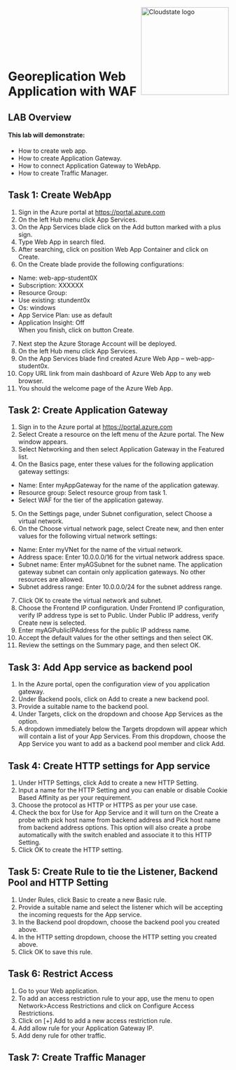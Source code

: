 <img src="https://avatars1.githubusercontent.com/u/47143554?s=400&u=7c55eeec6479b4ff59df7cad452501a41635b0e4&v=4" alt="Cloudstate logo" width="200" align="right">
<br><br>
<br><br>
<br><br>

# Georeplication Web Application with WAF

## LAB Overview

#### This lab will demonstrate:
* How to create web app.
* How to create Application Gateway.
* How to connect Application Gateway to WebApp.
* How to create Traffic Manager.


## Task 1: Create WebApp

1. Sign in the Azure portal at
https://portal.azure.com
2.	On the left Hub menu click App Services.
3.	On the App Services blade click on the Add button marked with a plus sign.
4.	Type Web App in search filed.
5.	After searching, click on position Web App Container and click on Create.
6.	On the Create blade provide the following configurations:
*	Name: web-app-student0X
*	Subscription: XXXXXX
*	Resource Group:
*	Use existing: stundent0x
*	Os: windows
*	App Service Plan: use as default
*	Application Insight: Off
<br>When you finish, click on button Create.
7.	Next step the Azure Storage Account will be deployed.
8.	On the left Hub menu click App Services.
9.	On the App Services blade find created Azure Web App – web-app-student0x.
10.	Copy URL link from main dashboard of Azure Web App to any web browser.
11.	You should the welcome page of the Azure Web App.

## Task 2: Create Application Gateway
 
1. Sign in to the Azure portal at https://portal.azure.com
2. Select Create a resource on the left menu of the Azure portal. The New window appears.
3. Select Networking and then select Application Gateway in the Featured list.
4. On the Basics page, enter these values for the following application gateway settings:
* Name: Enter myAppGateway for the name of the application gateway.
* Resource group: Select resource group from task 1.
* Select WAF for the tier of the application gateway.
5. On the Settings page, under Subnet configuration, select Choose a virtual network. 
6. On the Choose virtual network page, select Create new, and then enter values for the following virtual network settings:
* Name: Enter myVNet for the name of the virtual network.
* Address space: Enter 10.0.0.0/16 for the virtual network address space.
* Subnet name: Enter myAGSubnet for the subnet name.
The application gateway subnet can contain only application gateways. No other resources are allowed.
* Subnet address range: Enter 10.0.0.0/24 for the subnet address range.
7. Click OK to create the virtual network and subnet.
8. Choose the Frontend IP configuration. Under Frontend IP configuration, verify IP address type is set to Public. Under Public IP address, verify Create new is selected. 
9. Enter myAGPublicIPAddress for the public IP address name.
10. Accept the default values for the other settings and then select OK.
11. Review the settings on the Summary page, and then select OK.

## Task 3: Add App service as backend pool

1. In the Azure portal, open the configuration view of you application gateway.
2. Under Backend pools, click on Add to create a new backend pool.
3. Provide a suitable name to the backend pool.
4. Under Targets, click on the dropdown and choose App Services as the option.
5. A dropdown immediately below the Targets dropdown will appear which will contain a list of your App Services. From this dropdown, choose the App Service you want to add as a backend pool member and click Add.

## Task 4: Create HTTP settings for App service
1. Under HTTP Settings, click Add to create a new HTTP Setting.
2. Input a name for the HTTP Setting and you can enable or disable Cookie Based Affinity as per your requirement.
3. Choose the protocol as HTTP or HTTPS as per your use case.
4. Check the box for Use for App Service and it will turn on the Create a probe with pick host name from backend address and Pick host name from backend address options. This option will also create a probe automatically with the switch enabled and associate it to this HTTP Setting.
5. Click OK to create the HTTP setting.

## Task 5: Create Rule to tie the Listener, Backend Pool and HTTP Setting
1. Under Rules, click Basic to create a new Basic rule.
2. Provide a suitable name and select the listener which will be accepting the incoming requests for the App service.
3. In the Backend pool dropdown, choose the backend pool you created above.
4. In the HTTP setting dropdown, choose the HTTP setting you created above.
5. Click OK to save this rule.

## Task 6: Restrict Access
1. Go to your Web application. 
2. To add an access restriction rule to your app, use the menu to open Network>Access Restrictions and click on Configure Access Restrictions.
3. Click on [+] Add to add a new access restriction rule.
4. Add allow rule for your Application Gateway IP.
5. Add deny rule for other traffic.

## Task 7: Create Traffic Manager




